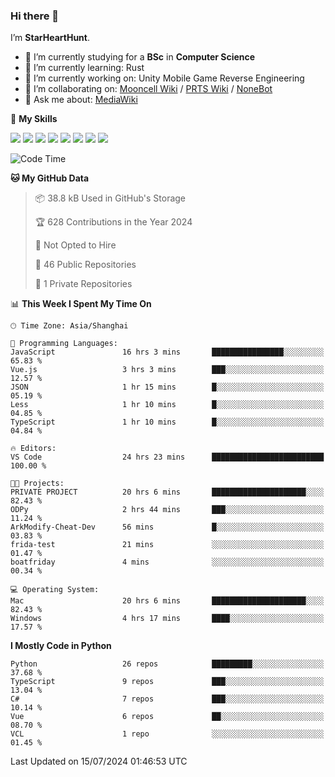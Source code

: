 ### Hi there 👋

I’m **StarHeartHunt**.

- 🏫 I’m currently studying for a **BSc** in **Computer Science**
- 🌱 I’m currently learning: Rust
- 🔭 I’m currently working on: Unity Mobile Game Reverse Engineering
- 👯 I’m collaborating on: [Mooncell Wiki](https://fgo.wiki/) / [PRTS Wiki](http://prts.wiki/) / [NoneBot](https://github.com/nonebot)
- 💬 Ask me about: [MediaWiki](https://www.mediawiki.org)

🌟 **My Skills**

![](https://img.shields.io/badge/-Python-3e74a2?style=flat-square&logo=Python&logoColor=fff)
![](https://img.shields.io/badge/-Node.js-339933?style=flat-square&logo=node.js&logoColor=fff)
![](https://img.shields.io/badge/-Vue-4fc08d?style=flat-square&logo=vue.js&logoColor=fff)
![](https://img.shields.io/badge/-React-2d98ce?style=flat-square&logo=React&logoColor=fff)
![](https://img.shields.io/badge/-TypeScript-3178C6?style=flat-square&logo=TypeScript&logoColor=fff)
![](https://img.shields.io/badge/-Docker-2496ED?style=flat-square&logo=Docker&logoColor=fff)
![](https://img.shields.io/badge/-Linux-000000?style=flat-square&logo=Linux&logoColor=fff)
![](https://img.shields.io/badge/-Dotnet-512bd4?style=flat-square&logo=.net&logoColor=fff)

<!--START_SECTION:waka-->
![Code Time](http://img.shields.io/badge/Code%20Time-1%2C208%20hrs%2020%20mins-blue)

**🐱 My GitHub Data** 

> 📦 38.8 kB Used in GitHub's Storage 
 > 
> 🏆 628 Contributions in the Year 2024
 > 
> 🚫 Not Opted to Hire
 > 
> 📜 46 Public Repositories 
 > 
> 🔑 1 Private Repositories 
 > 
📊 **This Week I Spent My Time On** 

```text
🕑︎ Time Zone: Asia/Shanghai

💬 Programming Languages: 
JavaScript               16 hrs 3 mins       ████████████████░░░░░░░░░   65.83 % 
Vue.js                   3 hrs 3 mins        ███░░░░░░░░░░░░░░░░░░░░░░   12.57 % 
JSON                     1 hr 15 mins        █░░░░░░░░░░░░░░░░░░░░░░░░   05.19 % 
Less                     1 hr 10 mins        █░░░░░░░░░░░░░░░░░░░░░░░░   04.85 % 
TypeScript               1 hr 10 mins        █░░░░░░░░░░░░░░░░░░░░░░░░   04.84 % 

🔥 Editors: 
VS Code                  24 hrs 23 mins      █████████████████████████   100.00 % 

🐱‍💻 Projects: 
PRIVATE PROJECT          20 hrs 6 mins       █████████████████████░░░░   82.43 % 
ODPy                     2 hrs 44 mins       ███░░░░░░░░░░░░░░░░░░░░░░   11.24 % 
ArkModify-Cheat-Dev      56 mins             █░░░░░░░░░░░░░░░░░░░░░░░░   03.83 % 
frida-test               21 mins             ░░░░░░░░░░░░░░░░░░░░░░░░░   01.47 % 
boatfriday               4 mins              ░░░░░░░░░░░░░░░░░░░░░░░░░   00.34 % 

💻 Operating System: 
Mac                      20 hrs 6 mins       █████████████████████░░░░   82.43 % 
Windows                  4 hrs 17 mins       ████░░░░░░░░░░░░░░░░░░░░░   17.57 % 
```

**I Mostly Code in Python** 

```text
Python                   26 repos            █████████░░░░░░░░░░░░░░░░   37.68 % 
TypeScript               9 repos             ███░░░░░░░░░░░░░░░░░░░░░░   13.04 % 
C#                       7 repos             ███░░░░░░░░░░░░░░░░░░░░░░   10.14 % 
Vue                      6 repos             ██░░░░░░░░░░░░░░░░░░░░░░░   08.70 % 
VCL                      1 repo              ░░░░░░░░░░░░░░░░░░░░░░░░░   01.45 % 
```




 Last Updated on 15/07/2024 01:46:53 UTC
<!--END_SECTION:waka-->
